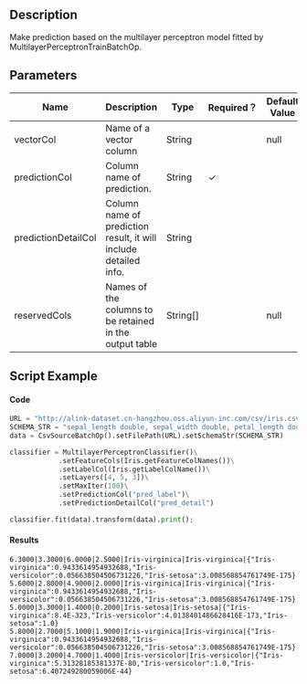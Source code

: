 ## Description
Make prediction based on the multilayer perceptron model fitted by MultilayerPerceptronTrainBatchOp.

## Parameters
| Name | Description | Type | Required？ | Default Value |
| --- | --- | --- | --- | --- |
| vectorCol | Name of a vector column | String |  | null |
| predictionCol | Column name of prediction. | String | ✓ |  |
| predictionDetailCol | Column name of prediction result, it will include detailed info. | String |  |  |
| reservedCols | Names of the columns to be retained in the output table | String[] |  | null |


## Script Example
#### Code
```python
URL = "http://alink-dataset.cn-hangzhou.oss.aliyun-inc.com/csv/iris.csv"
SCHEMA_STR = "sepal_length double, sepal_width double, petal_length double, petal_width double, category string";
data = CsvSourceBatchOp().setFilePath(URL).setSchemaStr(SCHEMA_STR)

classifier = MultilayerPerceptronClassifier()\
            .setFeatureCols(Iris.getFeatureColNames())\
            .setLabelCol(Iris.getLabelColName())\
            .setLayers([4, 5, 3])\
            .setMaxIter(100)\
            .setPredictionCol("pred_label")\
            .setPredictionDetailCol("pred_detail")

classifier.fit(data).transform(data).print();
```

#### Results

```
6.3000|3.3000|6.0000|2.5000|Iris-virginica|Iris-virginica|{"Iris-virginica":0.9433614954932688,"Iris-versicolor":0.056638504506731226,"Iris-setosa":3.008568854761749E-175}
5.6000|2.8000|4.9000|2.0000|Iris-virginica|Iris-virginica|{"Iris-virginica":0.9433614954932688,"Iris-versicolor":0.056638504506731226,"Iris-setosa":3.008568854761749E-175}
5.0000|3.3000|1.4000|0.2000|Iris-setosa|Iris-setosa|{"Iris-virginica":8.4E-323,"Iris-versicolor":4.0138401486628416E-173,"Iris-setosa":1.0}
5.8000|2.7000|5.1000|1.9000|Iris-virginica|Iris-virginica|{"Iris-virginica":0.9433614954932688,"Iris-versicolor":0.056638504506731226,"Iris-setosa":3.008568854761749E-175}
7.0000|3.2000|4.7000|1.4000|Iris-versicolor|Iris-versicolor|{"Iris-virginica":5.31328185381337E-80,"Iris-versicolor":1.0,"Iris-setosa":6.407249280059006E-44}
```

